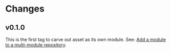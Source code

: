 # Changes

## v0.1.0

This is the first tag to carve out asset as its own module. See:
[Add a module to a multi-module repository](https://github.com/golang/go/wiki/Modules#is-it-possible-to-add-a-module-to-a-multi-module-repository).
